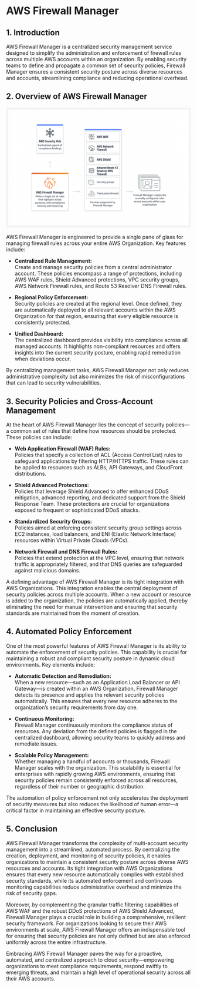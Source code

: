 # AWS Firewall Manager

## 1. Introduction

AWS Firewall Manager is a centralized security management service designed to simplify the administration and enforcement of firewall rules across multiple AWS accounts within an organization. By enabling security teams to define and propagate a common set of security policies, Firewall Manager ensures a consistent security posture across diverse resources and accounts, streamlining compliance and reducing operational overhead.
## 2. Overview of AWS Firewall Manager

![AWS Firewall Manager](./_assets/aws_firewall_manager.png)

AWS Firewall Manager is engineered to provide a single pane of glass for managing firewall rules across your entire AWS Organization. Key features include:

- **Centralized Rule Management:**  
	Create and manage security policies from a central administrator account. These policies encompass a range of protections, including AWS WAF rules, Shield Advanced protections, VPC security groups, AWS Network Firewall rules, and Route 53 Resolver DNS Firewall rules.
    
- **Regional Policy Enforcement:**  
	Security policies are created at the regional level. Once defined, they are automatically deployed to all relevant accounts within the AWS Organization for that region, ensuring that every eligible resource is consistently protected.
    
- **Unified Dashboard:**  
	The centralized dashboard provides visibility into compliance across all managed accounts. It highlights non-compliant resources and offers insights into the current security posture, enabling rapid remediation when deviations occur.

By centralizing management tasks, AWS Firewall Manager not only reduces administrative complexity but also minimizes the risk of misconfigurations that can lead to security vulnerabilities.

## 3. Security Policies and Cross-Account Management

At the heart of AWS Firewall Manager lies the concept of security policies—a common set of rules that define how resources should be protected. These policies can include:

- **Web Application Firewall (WAF) Rules:**  
    Policies that specify a collection of ACL (Access Control List) rules to safeguard applications by filtering HTTP/HTTPS traffic. These rules can be applied to resources such as ALBs, API Gateways, and CloudFront distributions.
    
- **Shield Advanced Protections:**  
    Policies that leverage Shield Advanced to offer enhanced DDoS mitigation, advanced reporting, and dedicated support from the Shield Response Team. These protections are crucial for organizations exposed to frequent or sophisticated DDoS attacks.
    
- **Standardized Security Groups:**  
    Policies aimed at enforcing consistent security group settings across EC2 instances, load balancers, and ENI (Elastic Network Interface) resources within Virtual Private Clouds (VPCs).
    
- **Network Firewall and DNS Firewall Rules:**  
    Policies that extend protection at the VPC level, ensuring that network traffic is appropriately filtered, and that DNS queries are safeguarded against malicious domains.

A defining advantage of AWS Firewall Manager is its tight integration with AWS Organizations. This integration enables the central deployment of security policies across multiple accounts. When a new account or resource is added to the organization, the policies are automatically applied, thereby eliminating the need for manual intervention and ensuring that security standards are maintained from the moment of creation.

## 4. Automated Policy Enforcement

One of the most powerful features of AWS Firewall Manager is its ability to automate the enforcement of security policies. This capability is crucial for maintaining a robust and compliant security posture in dynamic cloud environments. Key elements include:

- **Automatic Detection and Remediation:**  
    When a new resource—such as an Application Load Balancer or API Gateway—is created within an AWS Organization, Firewall Manager detects its presence and applies the relevant security policies automatically. This ensures that every new resource adheres to the organization’s security requirements from day one.
    
- **Continuous Monitoring:**  
    Firewall Manager continuously monitors the compliance status of resources. Any deviation from the defined policies is flagged in the centralized dashboard, allowing security teams to quickly address and remediate issues.
    
- **Scalable Policy Management:**  
    Whether managing a handful of accounts or thousands, Firewall Manager scales with the organization. This scalability is essential for enterprises with rapidly growing AWS environments, ensuring that security policies remain consistently enforced across all resources, regardless of their number or geographic distribution.
    

The automation of policy enforcement not only accelerates the deployment of security measures but also reduces the likelihood of human error—a critical factor in maintaining an effective security posture.

## 5. Conclusion

AWS Firewall Manager transforms the complexity of multi-account security management into a streamlined, automated process. By centralizing the creation, deployment, and monitoring of security policies, it enables organizations to maintain a consistent security posture across diverse AWS resources and accounts. Its tight integration with AWS Organizations ensures that every new resource automatically complies with established security standards, while its automated enforcement and continuous monitoring capabilities reduce administrative overhead and minimize the risk of security gaps.

Moreover, by complementing the granular traffic filtering capabilities of AWS WAF and the robust DDoS protections of AWS Shield Advanced, Firewall Manager plays a crucial role in building a comprehensive, resilient security framework. For organizations looking to secure their AWS environments at scale, AWS Firewall Manager offers an indispensable tool for ensuring that security policies are not only defined but are also enforced uniformly across the entire infrastructure.

Embracing AWS Firewall Manager paves the way for a proactive, automated, and centralized approach to cloud security—empowering organizations to meet compliance requirements, respond swiftly to emerging threats, and maintain a high level of operational security across all their AWS accounts.